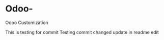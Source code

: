 # Odoo-
Odoo Customization

This is testing for commit 
Testing commit changed update in readme edit

